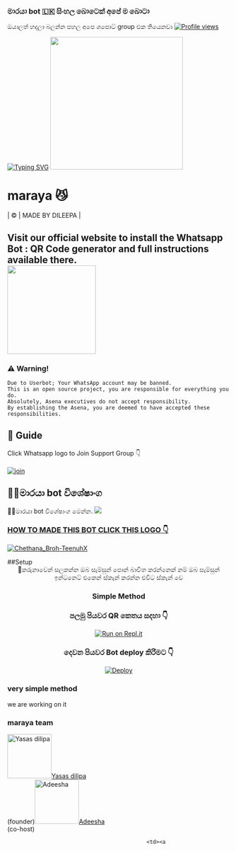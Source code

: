 ###     මාරයා bot 🇱🇰 සිංහල බොටෙක් අපේ ම බොටා 
ඔයාලත් හදලා බලන්න පහල අපෙ ශපොට් group එක තියෙනවා
[![Profile views](https://komarev.com/ghpvc/?username=king-ravana-SL&label=Profile%20Views&color=red)](https://github.com/yasasdileepa/slDILEEPA)

[![Typing SVG](https://readme-typing-svg.herokuapp.com?color=%23F72194&size=15&lines=Hi+im+Maraya+whatsapp+bot+coded+by+yasas+dileepa;You+can+made+Maraya+whatsapp+bot;And+funy+momen;Thanks+to+yasas+dileepa;And+adisha+lakshitha+%2C+KG+amda+%2C+MR+dina+and+Black+Amda;%E2%9D%A4%EF%B8%8F%F0%9F%A4%B4%E2%9D%A4%EF%B8%8F++;%F0%9F%A4%B4King+Maraya%F0%9F%A4%B4)](https://git.io/typing-svg)
  <img src="https://i.ibb.co/99Nfwfy/a62902c0458a23d705492bb701371a43-cool-wallpapers-for-iphone-wallpaper-for-iphone.jpg" width="300" height="300">      
  <h1>maraya 😼</h1>  
       | © | MADE BY DILEEPA |

## Visit our official website to install the Whatsapp Bot : QR Code generator and full instructions available there. <div> 	<a href="https://yasasdileepa.github.io/Maraya/"> <img src="https://i.ibb.co/dr27VyW/59060c190cbeef0acff9a657.png" width="200"></br></a>
    
   
### ⚠️ Warning! 
```
Due to Userbot; Your WhatsApp account may be banned.
This is an open source project, you are responsible for everything you do. 
Absolutely, Asena executives do not accept responsibility.
By establishing the Asena, you are deemed to have accepted these responsibilities.
```
## 📢 Guide
Click Whatsapp logo to Join Support Group 👇
<br>
<br>
  [![join](https://github.com/Alien-alfa/PublicBot/blob/main/wlogo.svg.png)](https://chat.whatsapp.com/IgFh0yQPaHU9tv1lrRaqLF)
  <div align="center">
     
  </div>
  
  ## 🐱‍👤මාරයා bot විශේෂාංග
🐱‍👤මාරයා bot විශේෂාංග මෙන්න.
<a href="https://gist.github.com/yasasdileepa/7a3bc29b084c3347006a8a69b532287a">
    <img src="https://img.shields.io/badge/Click%20here-purple&style=plastic">
### HOW TO MADE THIS BOT CLICK THIS LOGO 👇
[![Chethana_Broh-TeenuhX](https://github.com/yasasdileepa/maraya/blob/main/IMG-20211030-WA0010.png)](https://youtu.be/DjyQX8KJGKg)

  </a>
  ##Setup
<div align="center">
   🔌කරුනාවෙන් සලකන්න ඔබ සැම්සුන් පොන් බාවිත කරන්නෙක් නම් ඔබ සැම්සුන් ඉන්ටනෙට් එකෙන් ස්කැන් කරන්න එවිට ස්කැන් වෙ

  ### Simple Method
### පලමු පියවර QR කෙතය සදහා 👇
[![Run on Repl.it](https://raw.githubusercontent.com/Sew01RaviduManoj01KingAndQueen/QueenSew/master/resources/gif/qr-scan.gif)](https://replit.com/@yasasdileepa/MARAYA-1?v=1)
### දෙවන පියවර Bot deploy කිරිමට 👇       
[![Deploy](https://www.herokucdn.com/deploy/button.svg)](https://heroku.com/deploy?template=https://github.com/yasasdileepa/maraya)
     </div>
  ### very simple method 
 we are working on it
### maraya team
<td><a href="httsp://github.com/kgamdaofficial/"><img src="https://i.ibb.co/2dw0THr/Screenshot-20211031-110753-Whats-App.jpg" width="100" height="100" alt="Yasas dilipa"></a></td><td><a href="httsp://github.com/kgamdaofficial">Yasas dilipa</a></br>(founder)</td><td><a href="httsp://github.com/kgamdaofficial/"><img src="https://i.ibb.co/VBzzh95/LOGO.jpg" width="100" height="100" alt="Adeesha"></a></td><td><a href="httsp://github.com/kgamdaofficial">Adeesha</a></br>(co-host)</td>

												<td><a 
